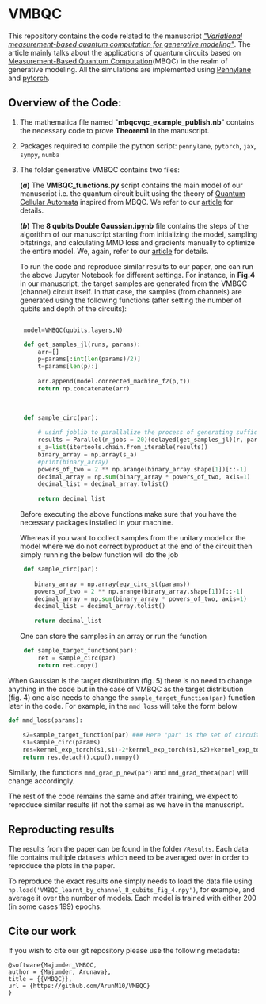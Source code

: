 # VMBQC

This repository contains the code related to the manuscript [_"Variational measurement-based quantum computation for generative modeling"_](https://arxiv.org/pdf/2310.13524.pdf). The article mainly talks about the applications of quantum circuits based on [Measurement-Based Quantum Computation](https://journals.aps.org/prl/abstract/10.1103/PhysRevLett.86.5188)(MBQC) in the realm of generative modeling. All the simulations are implemented using [Pennylane](https://pennylane.ai/) and [pytorch](https://pytorch.org/).

## Overview of the Code:
1. The mathematica file named "**mbqcvqc_example_publish.nb**" contains the necessary code to prove **Theorem1** in the manuscript.

2. Packages required to compile the python script: `pennylane`, `pytorch`, `jax`, `sympy`, `numba`
3. The folder generative VMBQC contains two files:


   **$(a)$** The **VMBQC_functions.py** script contains the main model of our manuscript i.e. the quantum circuit built using the theory of [Quantum Cellular Automata](https://arxiv.org/abs/2312.13185) inspired from MBQC. We refer to our [article](https://arxiv.org/pdf/2310.13524.pdf) for details.


   **$(b)$** The **8 qubits Double Gaussian.ipynb** file contains the steps of the algorithm of our manuscript starting from initializing the model, sampling bitstrings, and calculating MMD loss and gradients manually to optimize the entire model. We, again, refer to our [article](https://arxiv.org/pdf/2310.13524.pdf) for details.

   To run the code and reproduce similar results to our paper, one can run the above Jupyter Notebook for different settings. For instance, in **Fig.4** in our manuscript, the target samples are generated from the VMBQC (channel) circuit itself. In that case, the samples (from channels) are generated using the following functions (after setting the number of qubits and depth of the circuits):
   ```python

    model=VMBQC(qubits,layers,N)
   
    def get_samples_jl(runs, params):
        arr=[]
        p=params[:int(len(params)/2)] 
        t=params[len(p):] 
        
        arr.append(model.corrected_machine_f2(p,t))
        return np.concatenate(arr)
    
    

    def sample_circ(par):
        
        # usinf joblib to parallalize the process of generating sufficient samples
        results = Parallel(n_jobs = 20)(delayed(get_samples_jl)(r, par) for r in range(runs))
        s_a=list(itertools.chain.from_iterable(results))
        binary_array = np.array(s_a)
        #print(binary_array)
        powers_of_two = 2 ** np.arange(binary_array.shape[1])[::-1]
        decimal_array = np.sum(binary_array * powers_of_two, axis=1)
        decimal_list = decimal_array.tolist()
        
        return decimal_list
   ```

   Before executing the above functions make sure that you have the necessary packages installed in your machine.

   Whereas if you want to collect samples from the unitary model or the model where we do not correct byproduct at the end of the circuit then simply running the below function will do the job
   ```python
    def sample_circ(par):
    
       binary_array = np.array(eqv_circ_st(params))
       powers_of_two = 2 ** np.arange(binary_array.shape[1])[::-1]
       decimal_array = np.sum(binary_array * powers_of_two, axis=1)
       decimal_list = decimal_array.tolist()
    
       return decimal_list
   ```

   One can store the samples in an array or run the function
   
   ```python
    def sample_target_function(par):
        ret = sample_circ(par)
        return ret.copy()
   ```
When Gaussian is the target distribution (fig. 5) there is no need to change anything in the code but in the case of VMBQC as the target distribution (fig. 4) one also needs to change the `sample_target_function(par)` function later in the code. For example, in the `mmd_loss` will take the form below

```python
def mmd_loss(params):
    
    s2=sample_target_function(par) ### Here "par" is the set of circuit parameters whereas "sample_target_function()" (in case of Gaussian target distribution) doesn't need any parameters
    s1=sample_circ(params)
    res=kernel_exp_torch(s1,s1)-2*kernel_exp_torch(s1,s2)+kernel_exp_torch(s2,s2)
    return res.detach().cpu().numpy()
```
Similarly, the functions `mmd_grad_p_new(par)` and `mmd_grad_theta(par)` will change accordingly.

The rest of the code remains the same and after training, we expect to reproduce similar results (if not the same) as we have in the manuscript.

## Reproducting results
The results from the paper can be found in the folder `/Results`. Each data file contains multiple datasets which need to be averaged over in order to reproduce the plots in the paper.

To reproduce the exact results one simply needs to load the data file using ` np.load('VMBQC_learnt_by_channel_8_qubits_fig_4.npy')`, for example, and average it over the number of models. Each model is trained with either 200 (in some cases 199) epochs.

## Cite our work
If you wish to cite our git repository please use the following metadata:

```
@software{Majumder_VMBQC,
author = {Majumder, Arunava},
title = {{VMBQC}},
url = {https://github.com/ArunM10/VMBQC}
}
```

